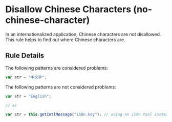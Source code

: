 # Disallow Chinese Characters (no-chinese-character)

In an internationalized application, Chinese characters are not disallowed. This rule helps to find out where Chinese characters are.

## Rule Details

The following patterns are considered problems:

```js
var str = "中文字";
```

The following patterns are not considered problems:

```js
var str = "English";

// or

var str = this.getIntlMessage("i18n.key"); // using an i18n tool instead of regular Chinese characters
```
